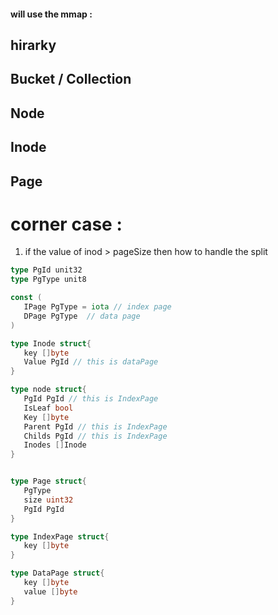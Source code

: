 #### will use the mmap : 

## hirarky 

## Bucket / Collection
## Node   
## Inode


## Page
# corner case :
1. if the value of inod > pageSize then how to handle the split

```go 
type PgId unit32 
type PgType unit8

const (
   IPage PgType = iota // index page 
   DPage PgType  // data page
)

type Inode struct{
   key []byte
   Value PgId // this is dataPage  
}

type node struct{
   PgId PgId // this is IndexPage
   IsLeaf bool 
   Key []byte
   Parent PgId // this is IndexPage
   Childs PgId // this is IndexPage
   Inodes []Inode
}


type Page struct{
   PgType
   size uint32
   PgId PgId
}

type IndexPage struct{
   key []byte
}

type DataPage struct{
   key []byte
   value []byte
}
```
